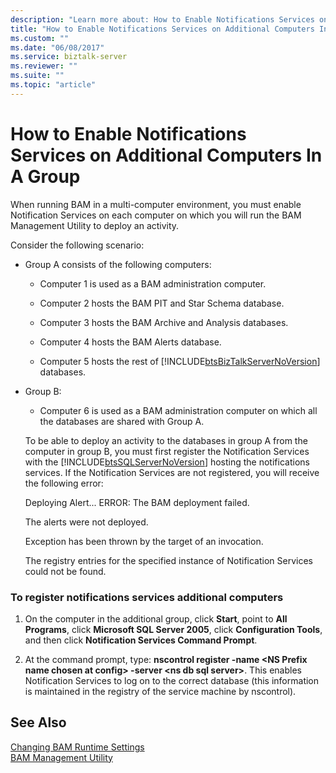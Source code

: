 ```yaml
---
description: "Learn more about: How to Enable Notifications Services on Additional Computers In A Group"
title: "How to Enable Notifications Services on Additional Computers In A Group"
ms.custom: ""
ms.date: "06/08/2017"
ms.service: biztalk-server
ms.reviewer: ""
ms.suite: ""
ms.topic: "article"
---
```

# How to Enable Notifications Services on Additional Computers In A Group
When running BAM in a multi-computer environment, you must enable Notification Services on each computer on which you will run the BAM Management Utility to deploy an activity.  
  
 Consider the following scenario:  
  
- Group A consists of the following computers:  
  
  - Computer 1 is used as a BAM administration computer.  
  
  - Computer 2 hosts the BAM PIT and Star Schema database.  
  
  - Computer 3 hosts the BAM Archive and Analysis databases.  
  
  - Computer 4 hosts the BAM Alerts database.  
  
  - Computer 5 hosts the rest of [!INCLUDE[btsBizTalkServerNoVersion](../includes/btsbiztalkservernoversion-md.md)] databases.  
  
- Group B:  
  
  -   Computer 6 is used as a BAM administration computer on which all the databases are shared with Group A.  
  
  To be able to deploy an activity to the databases in group A from the computer in group B, you must first register the Notification Services with the [!INCLUDE[btsSQLServerNoVersion](../includes/btssqlservernoversion-md.md)] hosting the notifications services. If the Notification Services are not registered, you will receive the following error:  
  
  Deploying Alert... ERROR: The BAM deployment failed.  
  
  The alerts were not deployed.  
  
  Exception has been thrown by the target of an invocation.  
  
  The registry entries for the specified instance of Notification Services could not be found.  
  
### To register notifications services additional computers  
  
1.  On the computer in the additional group, click **Start**, point to **All Programs**, click **Microsoft SQL Server 2005**, click **Configuration Tools**, and then click **Notification Services Command Prompt**.  
  
2.  At the command prompt, type: **nscontrol register -name \<NS Prefix name chosen at config\> -server \<ns db sql server\>**. This enables Notification Services to log on to the correct database (this information is maintained in the registry of the service machine by nscontrol).  
  
## See Also  
 [Changing BAM Runtime Settings](../core/changing-bam-runtime-settings.md)   
 [BAM Management Utility](../core/bam-management-utility.md)
